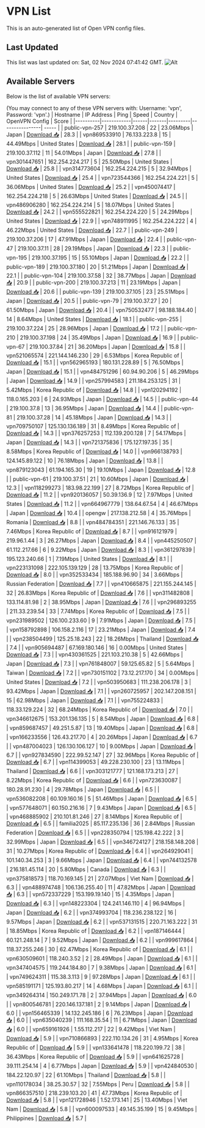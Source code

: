 # VPN List

This is an auto-generated list of Open VPN config files.

## Last Updated

This list was last updated on: Sat, 02 Nov 2024 07:41:42 GMT.
![Alt](https://repobeats.axiom.co/api/embed/186b98318ef1479477931607c1ad7d823f12451f.svg "Repobeats analytics image")

## Available Servers

Below is the list of available VPN servers:

(You may connect to any of these VPN servers with: Username: 'vpn', Password: 'vpn'.)
| Hostname | IP Address | Ping | Speed | Country | OpenVPN Config | Score |
|----------|------------|------|-------|---------|----------------| ----- |
| public-vpn-257 | 219.100.37.208 | 22 | 23.06Mbps | Japan | [Download 📥](./configs/server_0_JP.ovpn) | 28.3 |
| vpn869533910 | 76.133.223.8 | 15 | 44.49Mbps | United States | [Download 📥](./configs/server_1_US.ovpn) | 28.1 |
| public-vpn-159 | 219.100.37.112 | 11 | 54.01Mbps | Japan | [Download 📥](./configs/server_2_JP.ovpn) | 27.8 |
| vpn301447651 | 162.254.224.217 | 5 | 25.50Mbps | United States | [Download 📥](./configs/server_3_US.ovpn) | 25.8 |
| vpn314773604 | 162.254.224.215 | 5 | 32.94Mbps | United States | [Download 📥](./configs/server_4_US.ovpn) | 25.4 |
| vpn723544366 | 162.254.224.221 | 5 | 36.06Mbps | United States | [Download 📥](./configs/server_5_US.ovpn) | 25.2 |
| vpn450074417 | 162.254.224.218 | 5 | 26.63Mbps | United States | [Download 📥](./configs/server_6_US.ovpn) | 24.5 |
| vpn486906280 | 162.254.224.214 | 5 | 18.07Mbps | United States | [Download 📥](./configs/server_7_US.ovpn) | 24.2 |
| vpn555522821 | 162.254.224.220 | 5 | 24.29Mbps | United States | [Download 📥](./configs/server_8_US.ovpn) | 22.9 |
| vpn748911995 | 162.254.224.222 | 4 | 46.22Mbps | United States | [Download 📥](./configs/server_9_US.ovpn) | 22.7 |
| public-vpn-249 | 219.100.37.206 | 17 | 47.91Mbps | Japan | [Download 📥](./configs/server_10_JP.ovpn) | 22.4 |
| public-vpn-47 | 219.100.37.11 | 28 | 29.19Mbps | Japan | [Download 📥](./configs/server_11_JP.ovpn) | 22.3 |
| public-vpn-195 | 219.100.37.195 | 15 | 55.10Mbps | Japan | [Download 📥](./configs/server_12_JP.ovpn) | 22.2 |
| public-vpn-189 | 219.100.37.180 | 20 | 51.21Mbps | Japan | [Download 📥](./configs/server_13_JP.ovpn) | 22.1 |
| public-vpn-104 | 219.100.37.58 | 32 | 38.77Mbps | Japan | [Download 📥](./configs/server_14_JP.ovpn) | 20.9 |
| public-vpn-200 | 219.100.37.213 | 11 | 23.19Mbps | Japan | [Download 📥](./configs/server_15_JP.ovpn) | 20.6 |
| public-vpn-139 | 219.100.37.105 | 23 | 25.51Mbps | Japan | [Download 📥](./configs/server_16_JP.ovpn) | 20.5 |
| public-vpn-79 | 219.100.37.27 | 20 | 61.50Mbps | Japan | [Download 📥](./configs/server_17_JP.ovpn) | 20.4 |
| vpn750532477 | 98.188.184.40 | 14 | 8.64Mbps | United States | [Download 📥](./configs/server_18_US.ovpn) | 18.1 |
| public-vpn-255 | 219.100.37.224 | 25 | 28.96Mbps | Japan | [Download 📥](./configs/server_19_JP.ovpn) | 17.2 |
| public-vpn-210 | 219.100.37.198 | 24 | 35.49Mbps | Japan | [Download 📥](./configs/server_20_JP.ovpn) | 16.9 |
| public-vpn-67 | 219.100.37.84 | 21 | 36.20Mbps | Japan | [Download 📥](./configs/server_21_JP.ovpn) | 15.8 |
| vpn521065574 | 221.144.146.230 | 29 | 6.53Mbps | Korea Republic of | [Download 📥](./configs/server_22_KR.ovpn) | 15.1 |
| vpn562965193 | 180.131.228.89 | 5 | 76.50Mbps | Japan | [Download 📥](./configs/server_23_JP.ovpn) | 15.1 |
| vpn484751296 | 60.94.90.206 | 5 | 46.29Mbps | Japan | [Download 📥](./configs/server_24_JP.ovpn) | 14.9 |
| vpn257994583 | 211.184.253.125 | 31 | 5.42Mbps | Korea Republic of | [Download 📥](./configs/server_25_KR.ovpn) | 14.8 |
| vpn120294192 | 118.0.165.203 | 6 | 24.93Mbps | Japan | [Download 📥](./configs/server_26_JP.ovpn) | 14.5 |
| public-vpn-44 | 219.100.37.8 | 13 | 36.95Mbps | Japan | [Download 📥](./configs/server_27_JP.ovpn) | 14.4 |
| public-vpn-81 | 219.100.37.28 | 14 | 45.18Mbps | Japan | [Download 📥](./configs/server_28_JP.ovpn) | 14.3 |
| vpn709750107 | 125.130.136.189 | 31 | 8.49Mbps | Korea Republic of | [Download 📥](./configs/server_29_KR.ovpn) | 14.3 |
| vpn376257253 | 112.139.200.128 | 7 | 54.17Mbps | Japan | [Download 📥](./configs/server_30_JP.ovpn) | 14.3 |
| vpn721375836 | 175.127.197.35 | 35 | 8.58Mbps | Korea Republic of | [Download 📥](./configs/server_31_KR.ovpn) | 14.0 |
| vpn966138793 | 124.145.89.122 | 10 | 76.18Mbps | Japan | [Download 📥](./configs/server_32_JP.ovpn) | 13.8 |
| vpn879123043 | 61.194.165.30 | 19 | 19.10Mbps | Japan | [Download 📥](./configs/server_33_JP.ovpn) | 12.8 |
| public-vpn-61 | 219.100.37.51 | 21 | 10.60Mbps | Japan | [Download 📥](./configs/server_34_JP.ovpn) | 12.3 |
| vpn118299273 | 183.98.22.199 | 27 | 8.72Mbps | Korea Republic of | [Download 📥](./configs/server_35_KR.ovpn) | 11.2 |
| vpn920136057 | 50.39.136.9 | 12 | 7.97Mbps | United States | [Download 📥](./configs/server_36_US.ovpn) | 11.2 |
| vpn664967779 | 138.64.67.54 | 4 | 46.67Mbps | Japan | [Download 📥](./configs/server_37_JP.ovpn) | 10.4 |
| opengw | 217.138.212.58 | 4 | 35.76Mbps | Romania | [Download 📥](./configs/server_38_RO.ovpn) | 8.8 |
| vpn484784351 | 221.146.76.133 | 35 | 7.46Mbps | Korea Republic of | [Download 📥](./configs/server_39_KR.ovpn) | 8.7 |
| vpn916121979 | 219.96.1.44 | 3 | 26.27Mbps | Japan | [Download 📥](./configs/server_40_JP.ovpn) | 8.4 |
| vpn445250507 | 61.112.217.66 | 6 | 9.22Mbps | Japan | [Download 📥](./configs/server_41_JP.ovpn) | 8.3 |
| vpn361297839 | 195.123.240.66 | 1 | 7.19Mbps | United States | [Download 📥](./configs/server_42_US.ovpn) | 8.1 |
| vpn223131098 | 222.105.139.129 | 28 | 13.75Mbps | Korea Republic of | [Download 📥](./configs/server_43_KR.ovpn) | 8.0 |
| vpn352533434 | 185.188.96.90 | 34 | 3.66Mbps | Russian Federation | [Download 📥](./configs/server_44_RU.ovpn) | 7.7 |
| vpn410665875 | 221.155.244.145 | 32 | 26.83Mbps | Korea Republic of | [Download 📥](./configs/server_45_KR.ovpn) | 7.6 |
| vpn311482808 | 133.114.81.98 | 2 | 38.95Mbps | Japan | [Download 📥](./configs/server_46_JP.ovpn) | 7.6 |
| vpn296893255 | 211.33.239.54 | 33 | 7.74Mbps | Korea Republic of | [Download 📥](./configs/server_47_KR.ovpn) | 7.5 |
| vpn231989502 | 126.100.233.60 | 9 | 7.91Mbps | Japan | [Download 📥](./configs/server_48_JP.ovpn) | 7.5 |
| vpn158792898 | 106.158.2.116 | 17 | 23.21Mbps | Japan | [Download 📥](./configs/server_49_JP.ovpn) | 7.4 |
| vpn238504499 | 125.25.18.243 | 22 | 18.26Mbps | Thailand | [Download 📥](./configs/server_50_TH.ovpn) | 7.4 |
| vpn905694487 | 67.169.180.146 | 16 | 0.00Mbps | United States | [Download 📥](./configs/server_51_US.ovpn) | 7.3 |
| vpn430361525 | 221.103.210.38 | 5 | 42.66Mbps | Japan | [Download 📥](./configs/server_52_JP.ovpn) | 7.3 |
| vpn761848007 | 59.125.65.82 | 5 | 5.64Mbps | Taiwan | [Download 📥](./configs/server_53_TW.ovpn) | 7.2 |
| vpn730151102 | 73.12.217.170 | 34 | 0.00Mbps | United States | [Download 📥](./configs/server_54_US.ovpn) | 7.2 |
| vpn503950683 | 111.238.206.178 | 3 | 93.42Mbps | Japan | [Download 📥](./configs/server_55_JP.ovpn) | 7.1 |
| vpn260725957 | 202.147.208.151 | 15 | 62.98Mbps | Japan | [Download 📥](./configs/server_56_JP.ovpn) | 7.1 |
| vpn755224833 | 118.33.129.224 | 32 | 68.24Mbps | Korea Republic of | [Download 📥](./configs/server_57_KR.ovpn) | 7.0 |
| vpn346612675 | 153.201.136.135 | 5 | 8.54Mbps | Japan | [Download 📥](./configs/server_58_JP.ovpn) | 6.8 |
| vpn859687457 | 49.251.5.87 | 13 | 19.40Mbps | Japan | [Download 📥](./configs/server_59_JP.ovpn) | 6.8 |
| vpn166233556 | 126.43.217.70 | 4 | 20.26Mbps | Japan | [Download 📥](./configs/server_60_JP.ovpn) | 6.7 |
| vpn487004023 | 126.130.106.127 | 10 | 9.00Mbps | Japan | [Download 📥](./configs/server_61_JP.ovpn) | 6.7 |
| vpn927834590 | 222.99.52.147 | 27 | 32.96Mbps | Korea Republic of | [Download 📥](./configs/server_62_KR.ovpn) | 6.7 |
| vpn114399053 | 49.228.230.100 | 23 | 13.11Mbps | Thailand | [Download 📥](./configs/server_63_TH.ovpn) | 6.6 |
| vpn303121777 | 121.168.173.213 | 27 | 8.22Mbps | Korea Republic of | [Download 📥](./configs/server_64_KR.ovpn) | 6.6 |
| vpn723630087 | 180.28.91.230 | 4 | 29.78Mbps | Japan | [Download 📥](./configs/server_65_JP.ovpn) | 6.5 |
| vpn536082208 | 60.109.160.16 | 5 | 51.46Mbps | Japan | [Download 📥](./configs/server_66_JP.ovpn) | 6.5 |
| vpn577648071 | 60.150.216.16 | 7 | 9.43Mbps | Japan | [Download 📥](./configs/server_67_JP.ovpn) | 6.5 |
| vpn468885902 | 210.101.81.246 | 27 | 8.14Mbps | Korea Republic of | [Download 📥](./configs/server_68_KR.ovpn) | 6.5 |
| familia2025 | 85.117.235.136 | 36 | 2.84Mbps | Russian Federation | [Download 📥](./configs/server_69_RU.ovpn) | 6.5 |
| vpn228350794 | 125.198.42.222 | 3 | 32.99Mbps | Japan | [Download 📥](./configs/server_70_JP.ovpn) | 6.5 |
| vpn346724127 | 218.158.148.208 | 31 | 10.27Mbps | Korea Republic of | [Download 📥](./configs/server_71_KR.ovpn) | 6.4 |
| vpn264929041 | 101.140.34.253 | 3 | 9.66Mbps | Japan | [Download 📥](./configs/server_72_JP.ovpn) | 6.4 |
| vpn744132578 | 216.181.45.114 | 20 | 5.80Mbps | Canada | [Download 📥](./configs/server_73_CA.ovpn) | 6.3 |
| vpn375818573 | 118.70.169.145 | 21 | 27.07Mbps | Viet Nam | [Download 📥](./configs/server_74_VN.ovpn) | 6.3 |
| vpn488974748 | 106.136.255.40 | 11 | 47.82Mbps | Japan | [Download 📥](./configs/server_75_JP.ovpn) | 6.3 |
| vpn572337229 | 153.199.19.140 | 15 | 4.35Mbps | Japan | [Download 📥](./configs/server_76_JP.ovpn) | 6.3 |
| vpn148223304 | 124.241.146.110 | 4 | 96.94Mbps | Japan | [Download 📥](./configs/server_77_JP.ovpn) | 6.2 |
| vpn374993704 | 118.236.238.122 | 16 | 9.57Mbps | Japan | [Download 📥](./configs/server_78_JP.ovpn) | 6.2 |
| vpn537131515 | 220.71.163.222 | 31 | 18.85Mbps | Korea Republic of | [Download 📥](./configs/server_79_KR.ovpn) | 6.2 |
| vpn187146444 | 60.121.248.14 | 7 | 9.52Mbps | Japan | [Download 📥](./configs/server_80_JP.ovpn) | 6.2 |
| vpn999617864 | 118.37.255.246 | 30 | 62.47Mbps | Korea Republic of | [Download 📥](./configs/server_81_KR.ovpn) | 6.1 |
| vpn630509601 | 118.240.3.52 | 2 | 28.49Mbps | Japan | [Download 📥](./configs/server_82_JP.ovpn) | 6.1 |
| vpn347404575 | 119.244.184.80 | 7 | 9.38Mbps | Japan | [Download 📥](./configs/server_83_JP.ovpn) | 6.1 |
| vpn749624311 | 115.38.3.113 | 9 | 97.28Mbps | Japan | [Download 📥](./configs/server_84_JP.ovpn) | 6.1 |
| vpn585191171 | 125.193.80.217 | 14 | 4.68Mbps | Japan | [Download 📥](./configs/server_85_JP.ovpn) | 6.1 |
| vpn349264314 | 150.249.171.78 | 2 | 37.94Mbps | Japan | [Download 📥](./configs/server_86_JP.ovpn) | 6.0 |
| vpn800546781 | 220.146.137.181 | 2 | 9.14Mbps | Japan | [Download 📥](./configs/server_87_JP.ovpn) | 6.0 |
| vpn156465339 | 14.132.245.186 | 6 | 76.23Mbps | Japan | [Download 📥](./configs/server_88_JP.ovpn) | 6.0 |
| vpn635040239 | 111.168.35.54 | 11 | 6.71Mbps | Japan | [Download 📥](./configs/server_89_JP.ovpn) | 6.0 |
| vpn659161926 | 1.55.112.217 | 22 | 9.42Mbps | Viet Nam | [Download 📥](./configs/server_90_VN.ovpn) | 5.9 |
| vpn710866893 | 222.110.134.26 | 31 | 4.95Mbps | Korea Republic of | [Download 📥](./configs/server_91_KR.ovpn) | 5.9 |
| vpn133641478 | 118.220.199.72 | 38 | 36.43Mbps | Korea Republic of | [Download 📥](./configs/server_92_KR.ovpn) | 5.9 |
| vpn641625728 | 39.111.254.14 | 4 | 6.77Mbps | Japan | [Download 📥](./configs/server_93_JP.ovpn) | 5.9 |
| vpn424840530 | 184.22.120.97 | 22 | 61.10Mbps | Thailand | [Download 📥](./configs/server_94_TH.ovpn) | 5.8 |
| vpn110178034 | 38.25.30.57 | 32 | 7.55Mbps | Peru | [Download 📥](./configs/server_95_PE.ovpn) | 5.8 |
| vpn866357510 | 218.239.103.20 | 41 | 47.73Mbps | Korea Republic of | [Download 📥](./configs/server_96_KR.ovpn) | 5.8 |
| vpn121728946 | 1.52.173.141 | 25 | 13.40Mbps | Viet Nam | [Download 📥](./configs/server_97_VN.ovpn) | 5.8 |
| vpn600097533 | 49.145.35.199 | 15 | 9.45Mbps | Philippines | [Download 📥](./configs/server_98_PH.ovpn) | 5.7 |
